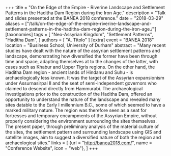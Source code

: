 +++
title = "On the Edge of the Empire - Riverine Landscape and Settlement Patterns in the Haditha Dam Region during the Iron Age."
description = "Talk and slides presented at the BANEA 2018 conference."
date = "2018-03-29"
aliases = ["/talk/on-the-edge-of-the-empire-riverine-landscape-and-settlement-patterns-in-the-haditha-dam-region-during-the-iron-age./"]
[taxonomies]
tags = [
  "Neo-Assyrian Kingdom",
  "Settlement Patterns",
  "Haditha Dam",
]
authors = [ "A. Titolo" ]
[extra]
event = "BANEA 2018"
location = "Business School, University of Durham"
abstract = "Many recent studies have dealt with the nature of the assyrian settlement patterns and landscape, demonstrating how diversified the former have been through time and space, adapting themselves at to the changes of the latter, with cases such as Khabur and Upper Tigris regions. On the other hand, the Haditha Dam region - ancient lands of Hindanu and Suhu - is archaeologically less known. It was the target of the Assyrian expansionism under Assurnasirpal II and the seat of semi-independent governors who claimed to descend directly from Hammurabi. The archaeological investigations prior to the construction of the Haditha Dam, offered an opportunity to understand the nature of the landscape and revealed many sites datable to the Early I millennium B.C., some of which seemed to have a marked military nature. The region was therefore seen as a seat for fortresses and temporary encampments of the Assyrian Empire, without properly considering the environment surrounding the sites themselves. The present paper, through preliminary analysis of the material culture of the sites, the settlement pattern and surrounding landscape using GIS and satellite images, aim to suggest a diversified nature of both the region and archaeological sites."
links = [
    {url = "http://banea2018.com/", name = "Conference Website", icon = "web"},
]
+++

